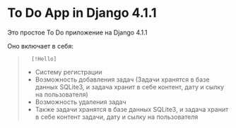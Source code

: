 # To Do App in Django 4.1.1

Это простое To Do приложение на Django 4.1.1

Оно включает в себя:
>       [!Hello]
>    - Систему регистрации
>    - Возможность добавления задач (Задачи хранятся в базе данных SQLite3, и задача хранит в себе контент, дату и сылку на пользователя)
>    - Возможность удаления задач
>    - Также задачи хранятся в базе данных SQLite3, и задача хранит в себе контент задачи, дату и сылку на пользователя
